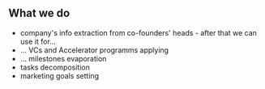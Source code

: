 ## What we do

- company's info extraction from co-founders' heads - after that we can use it for...
- ... VCs and Accelerator programms applying
- ... milestones evaporation
- tasks decomposition
- marketing goals setting
